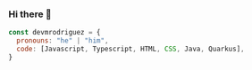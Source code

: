 ### Hi there 👋

```js
const devmrodriguez = {
  pronouns: "he" | "him",
  code: [Javascript, Typescript, HTML, CSS, Java, Quarkus],
}
```
